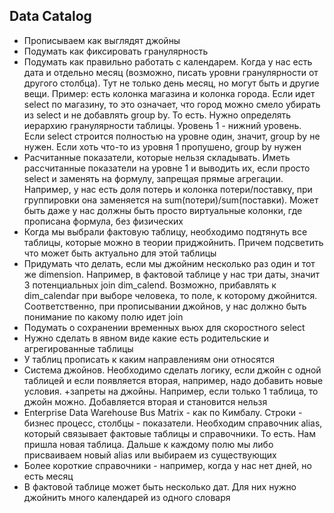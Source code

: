 ## Data Catalog
- Прописываем как выглядят джойны
- Подумать как фиксировать гранулярность
- Подумать как правильно работать с календарем. Когда у нас есть дата и отдельно месяц (возможно, писать уровни гранулярности от другого столбца). Тут не только день месяц, но могут быть и другие вещи. Пример: есть колонка магазина и колонка города. Если идет select по магазину, то это означает, что город можно смело убирать из select и не добавлять group by. То есть. Нужно определять иерархию гранулярности таблицы. Уровень 1 - нижний уровень. Если select строится полностью на уровне один, значит, group by не нужен. Если хоть что-то из уровня 1 пропушено, group by нужен
- Расчитанные показатели, которые нельзя складывать. Иметь рассчитанные показатели на уровне 1 и выводить их, если просто select и заменять на формулу, запрещая прямые агрегации. Например, у нас есть доля потерь и колонка потери/поставку, при группировки она заменяется на sum(потери)/sum(поставки). Может быть даже у нас должны быть просто виртуальные колонки, где прописана формула, без физических
- Когда мы выбрали фактовую таблицу, необходимо подтянуть все таблицы, которые можно в теории приджойнить. Причем подсветить что может быть актуально для этой таблицы
- Придумать что делать, если мы джойним несколько раз один и тот же dimension. Например, в фактовой таблице у нас три даты, значит 3 потенциальных join dim_calend. Возможно, прибавлять к dim_calendar при выборе человека, то поле, к которому джойнится. Соответственно, при прописывании джойнов, у нас должно быть понимание по какому полю идет join
- Подумать о сохранении временных вьюх для скоростного select
- Нужно сделать в явном виде какие есть родительские и агрегированные таблицы
- У таблиц прописать к каким направлениям они относятся
- Система джойнов. Необходимо сделать логику, если джойн с одной таблицей и если появляется вторая, например, надо добавить новые условия. +запреты на джойны. Например, если только 1 таблица, то джойн можно. Добавляется вторая и становится нельзя
- Enterprise Data Warehouse Bus Matrix - как по Кимбалу. Строки - бизнес процесс, столбцы - показатели. Необходим справочник alias, который связывает фактовые таблицы и справочники. То есть. Нам пришла новая таблица. Дальше к каждому полю мы либо присваиваем новый alias или выбираем из существующих
- Более короткие справочники - например, когда у нас нет дней, но есть месяц
- В фактовой таблице может быть несколько дат. Для них нужно джойнить много календарей из одного словаря
